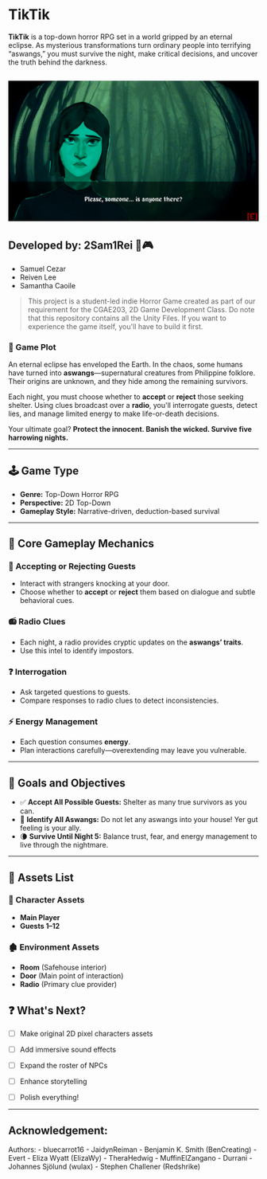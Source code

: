 #  TikTik

**TikTik** is a top-down horror RPG set in a world gripped by an eternal eclipse. As mysterious transformations turn ordinary people into terrifying “aswangs,” you must survive the night, make critical decisions, and uncover the truth behind the darkness.

![TikTik Cover](Tiktik_1.png)
---
##  Developed by: 2Sam1Rei 👾🎮
- Samuel Cezar
- Reiven Lee
- Samantha Caoile

> This project is a student-led indie Horror Game created as part of our requirement for the CGAE203, 2D Game Development Class.
> Do note that this repository contains all the Unity Files. If you want to experience the game itself, you'll have to build it first.

### 📜 Game Plot

An eternal eclipse has enveloped the Earth. In the chaos, some humans have turned into **aswangs**—supernatural creatures from Philippine folklore. Their origins are unknown, and they hide among the remaining survivors.

Each night, you must choose whether to **accept** or **reject** those seeking shelter. Using clues broadcast over a **radio**, you'll interrogate guests, detect lies, and manage limited energy to make life-or-death decisions.

Your ultimate goal? **Protect the innocent. Banish the wicked. Survive five harrowing nights.**

---

## 🕹️ Game Type

- **Genre:** Top-Down Horror RPG  
- **Perspective:** 2D Top-Down  
- **Gameplay Style:** Narrative-driven, deduction-based survival

---

## 🔧 Core Gameplay Mechanics

### 🧍 Accepting or Rejecting Guests
- Interact with strangers knocking at your door.
- Choose whether to **accept** or **reject** them based on dialogue and subtle behavioral cues.

### 📻 Radio Clues
- Each night, a radio provides cryptic updates on the **aswangs’ traits**.
- Use this intel to identify impostors.

### ❓ Interrogation
- Ask targeted questions to guests.
- Compare responses to radio clues to detect inconsistencies.

### ⚡ Energy Management
- Each question consumes **energy**.
- Plan interactions carefully—overextending may leave you vulnerable.

---

## 🎯 Goals and Objectives

- ✅ **Accept All Possible Guests:** Shelter as many true survivors as you can.
- 🔪 **Identify All Aswangs:** Do not let any aswangs into your house! Yer gut feeling is your ally.
- 🌘 **Survive Until Night 5:** Balance trust, fear, and energy management to live through the nightmare.

---

## 🧰 Assets List

### 👤 Character Assets
- **Main Player**
- **Guests 1–12**

### 🏚️ Environment Assets
- **Room** (Safehouse interior)
- **Door** (Main point of interaction)
- **Radio** (Primary clue provider)

## ❓ What's Next?
- [ ] Make original 2D pixel characters assets
- [ ] Add immersive sound effects
- [ ] Expand the roster of NPCs
- [ ] Enhance storytelling
- [ ] Polish everything!


---

## Acknowledgement:
Authors:
		- bluecarrot16
		- JaidynReiman
		- Benjamin K. Smith (BenCreating)
		- Evert
		- Eliza Wyatt (ElizaWy)
		- TheraHedwig
		- MuffinElZangano
		- Durrani
		- Johannes Sjölund (wulax)
		- Stephen Challener (Redshrike)


